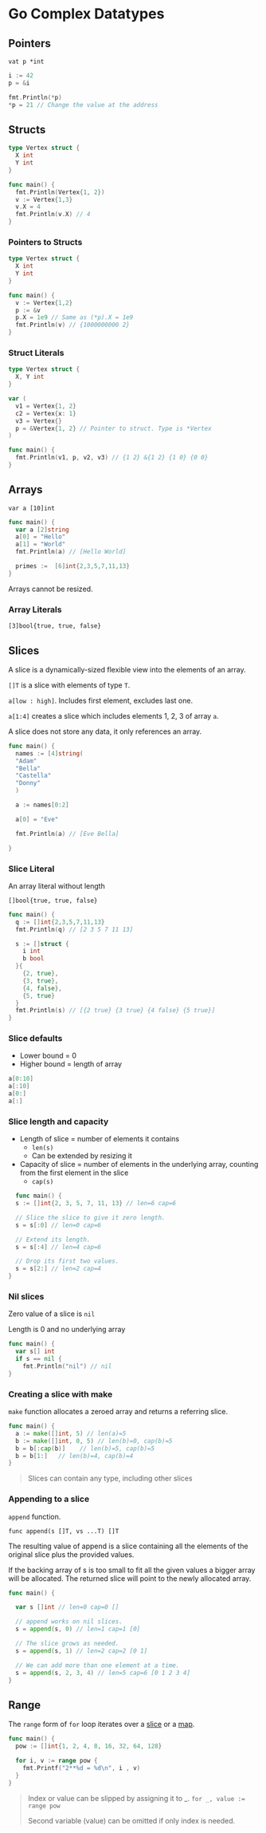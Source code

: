 # Go Complex Datatypes

## Pointers

`vat p *int`

```go
i := 42
p = &i

fmt.Println(*p)
*p = 21 // Change the value at the address
```

## Structs

```go
type Vertex struct {
  X int
  Y int
}

func main() {
  fmt.Println(Vertex{1, 2})
  v := Vertex{1,3}
  v.X = 4
  fmt.Println(v.X) // 4
}

```

### Pointers to Structs

```go
type Vertex struct {
  X int
  Y int
}

func main() {
  v := Vertex{1,2}
  p := &v
  p.X = 1e9 // Same as (*p).X = 1e9
  fmt.Println(v) // {1000000000 2}
}
```

### Struct Literals

```go
type Vertex struct {
  X, Y int
}

var (
  v1 = Vertex{1, 2}
  c2 = Vertex{x: 1}
  v3 = Vertex{}
  p = &Vertex{1, 2} // Pointer to struct. Type is *Vertex
)

func main() {
  fmt.Println(v1, p, v2, v3) // {1 2} &{1 2} {1 0} {0 0}
}
```

## Arrays

`var a [10]int`

```go
func main() {
  var a [2]string
  a[0] = "Hello"
  a[1] = "World"
  fmt.Println(a) // [Hello World]

  primes :=  [6]int{2,3,5,7,11,13}
}
```

Arrays cannot be resized.

### Array Literals

`[3]bool{true, true, false}`

## Slices

A slice is a dynamically-sized flexible view into the elements of an array.

`[]T` is a slice with elements of type `T`.

`a[low : high]`. Includes first element, excludes last one.

`a[1:4]` creates a slice which includes elements 1, 2, 3 of array `a`.

A slice does not store any data, it only references an array.

```go
func main() {
  names := [4]string(
  "Adam"
  "Bella"
  "Castella"
  "Donny"
  )

  a := names[0:2]

  a[0] = "Eve"

  fmt.Println(a) // [Eve Bella]

}
```

### Slice Literal

An array literal without length

`[]bool{true, true, false}`

```go
func main() {
  q := []int{2,3,5,7,11,13}
  fmt.Println(q) // [2 3 5 7 11 13]

  s := []struct {
    i int
    b bool
  }{
    {2, true},
    {3, true},
    {4, false},
    {5, true}
  }
  fmt.Println(s) // [{2 true} {3 true} {4 false} {5 true}]
}
```

### Slice defaults

* Lower bound = 0
* Higher bound = length of array

```go
a[0:10]
a[:10]
a[0:]
a[:]
```

### Slice length and capacity

* Length of slice = number of elements it contains
  * `len(s)`
  * Can be extended by resizing it
* Capacity of slice = number of elements in the underlying array, counting from the first element in the slice
  * `cap(s)`

```go
  func main() {
  s := []int{2, 3, 5, 7, 11, 13} // len=6 cap=6

  // Slice the slice to give it zero length.
  s = s[:0] // len=0 cap=6

  // Extend its length.
  s = s[:4] // len=4 cap=6

  // Drop its first two values.
  s = s[2:] // len=2 cap=4
}
```

### Nil slices

Zero value of a slice is `nil`

Length is 0 and no underlying array

```go
func main() {
  var s[] int
  if s == nil {
    fmt.Println("nil") // nil
}
```

### Creating a slice with make

`make` function allocates a zeroed array and returns a referring slice.

```go
func main() {
  a := make([]int, 5) // len(a)=5
  b := make([]int, 0, 5) // len(b)=0, cap(b)=5
  b = b[:cap(b)]    // len(b)=5, cap(b)=5
  b = b[1:]   // len(b)=4, cap(b)=4
}
```

> Slices can contain any type, including other slices

### Appending to a slice

`append` function.

`func append(s []T, vs ...T) []T`

The resulting value of append is a slice containing all the elements of the original slice plus the provided values.

If the backing array of s is too small to fit all the given values a bigger array will be allocated. The returned slice will point to the newly allocated array.

```go
func main() {

  var s []int // len=0 cap=0 []

  // append works on nil slices.
  s = append(s, 0) // len=1 cap=1 [0]

  // The slice grows as needed.
  s = append(s, 1) // len=2 cap=2 [0 1]

  // We can add more than one element at a time.
  s = append(s, 2, 3, 4) // len=5 cap=6 [0 1 2 3 4]
}
```

## Range

The `range` form of `for` loop iterates over a [slice](#slices) or a [map](#maps).

```go
func main() {
  pow := []int{1, 2, 4, 8, 16, 32, 64, 128}

  for i, v := range pow {
    fmt.Printf("2**%d = %d\n", i , v)
  }
}
```

> Index or value can be slipped by assigning it to _. `for _, value := range pow`
>
> Second variable (value) can be omitted if only index is needed.

